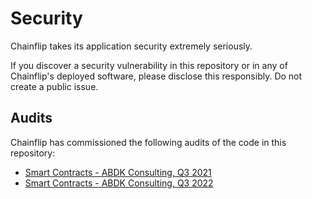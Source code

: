# Security

Chainflip takes its application security extremely seriously.

If you discover a security vulnerability in this repository or in any of Chainflip's deployed software, please disclose this responsibly. Do not create a public issue.

## Audits

Chainflip has commissioned the following audits of the code in this repository:

- [Smart Contracts - ABDK Consulting, Q3 2021](./audits/ABDK_Chainflip_Solidity_v_1_0.pdf)
- [Smart Contracts - ABDK Consulting, Q3 2022](./audits/ABDK_Chainflip_ChainFlip_v_2_0.pdf)
